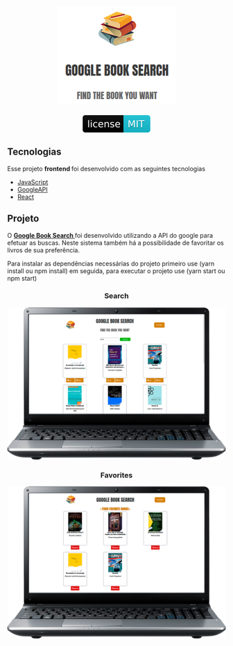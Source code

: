<div align="center">
    <h1>
        <a href="https://google-api-books-search-frontend.vercel.app/"> 
        <img src="/gitImages/PageLogo.png" alt="logo">
        </a>
    </h1>
    <a href="/LICENSE">
        <img src="/gitImages/mit.svg" alt="LICENSE_MIT">
    </a>
</div>

<h2>Tecnologias</h2>
<p>Esse projeto <strong> frontend </strong> foi desenvolvido com as seguintes tecnologias</p>
<ul>
    <li>
        <a href="#" rel="noopener noreferrer">JavaScript</a>
    </li>
    <li>
        <a target="_blank" href="https://developers.google.com/books" rel="noopener noreferrer">GoogleAPI</a>
    </li>
    <li>
        <a target="_blank" href="https://pt-br.reactjs.org/" rel="noopener noreferrer">React</a>
    </li>
</ul>

<h2>Projeto</h2>
<p>O <a href="https://google-api-books-search-frontend.vercel.app/"><strong> Google Book Search </strong><a/> foi desenvolvido utilizando a API do google para efetuar as buscas. Neste sistema também há a possibilidade de favoritar os livros de sua preferência.</p>


<p>Para instalar as dependências necessárias do projeto primeiro use (yarn install ou npm install) em seguida, para executar o projeto use (yarn start ou npm start)</p>

<h3 align="center">Search</h3>
<img src="/gitImages/BookSearch.png" style="max-width:100%;" alt="Search">

<h3 align="center">Favorites</h3>
<img src="/gitImages/FavoriteBooks.png" style="max-width:100%;" alt="Favorites">
